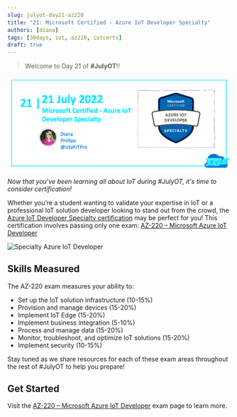 ```yaml
---
slug: julyot-day21-az220
title: "21: Microsoft Certified - Azure IoT Developer Specialty"
authors: [diana]
tags: [30days, iot, az220, iotcerts]
draft: true
---
```


<head>
  <meta name="twitter:url" content="https://julyot.dev/blog/julyot-day21-az220-intro" />
  <meta name="twitter:title" content="Microsoft Certified - Azure IoT Developer Specialty" />
  <meta name="twitter:description" content="Earn your Azure IoT Developer Specialty certification by passing only one exam: AZ-220 – Microsoft Azure IoT Developer" />
  <meta name="twitter:image" content="https://julyot.dev/img/png/JulyOT-banner-21-az220-intro.png" />
  <meta name="twitter:card" content="summary_large_image" />
  <meta name="twitter:creator" content="@utahitpro" />
  <meta name="twitter:site" content="@AzureAdvocates" />
  <link rel="canonical" href="https://julyot.dev/blog/julyot-day21-az220-intro" />
</head>

> Welcome to Day 21 of **#JulyOT**!!

![Post banner](/img/png/JulyOT-banner-21-az220-intro.png)

_Now that you've been learning all about IoT during #JulyOT, it's time to consider certification!_

Whether you’re a student wanting to validate your expertise in IoT or a professional IoT solution developer looking to stand out from the crowd, the [Azure IoT Developer Specialty certification](https://docs.microsoft.com/learn/certifications/exams/az-220?wt.mc_id=eventspg_16482_webpage_reactor) may be perfect for you! This certification involves passing only one exam: [AZ-220 – Microsoft Azure IoT Developer](https://docs.microsoft.com/certifications/exams/az-220?wt.mc_id=eventspg_16482_webpage_reactor)

![Specialty Azure IoT Developer](/img/jpg/specialty-azure-iot-developer.jpg)

## Skills Measured

The AZ-220 exam measures your ability to:

* Set up the IoT solution infrastructure (10-15%)
* Provision and manage devices (15-20%)
* Implement IoT Edge (15-20%)
* Implement business integration (5-10%)
* Process and manage data (15-20%)
* Monitor, troubleshoot, and optimize IoT solutions (15-20%)
* Implement security (10-15%)

Stay tuned as we share resources for each of these exam areas throughout the rest of #JulyOT to help you prepare!

## Get Started

Visit the [AZ-220 – Microsoft Azure IoT Developer](https://docs.microsoft.com/certifications/exams/az-220?wt.mc_id=eventspg_16482_webpage_reactor) exam page to learn more.
